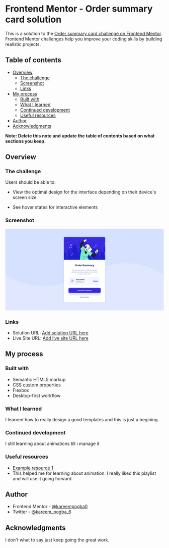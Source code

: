# Frontend Mentor - Order summary card solution

This is a solution to the [Order summary card challenge on Frontend Mentor](https://www.frontendmentor.io/challenges/order-summary-component-QlPmajDUj). Frontend Mentor challenges help you improve your coding skills by building realistic projects. 

## Table of contents

- [Overview](#overview)
  - [The challenge](#the-challenge)
  - [Screenshot](#screenshot)
  - [Links](#links)
- [My process](#my-process)
  - [Built with](#built-with)
  - [What I learned](#what-i-learned)
  - [Continued development](#continued-development)
  - [Useful resources](#useful-resources)
- [Author](#author)
- [Acknowledgments](#acknowledgments)

**Note: Delete this note and update the table of contents based on what sections you keep.**

## Overview

### The challenge

Users should be able to:

- View the optimal design for the interface depending on their device's screen size

- See hover states for interactive elements

### Screenshot

![](./images/Screenshot%202024-09-04%20at%2016-07-38%20First%20One.png)

### Links

- Solution URL: [Add solution URL here](https://github.com/kareempogba0/order_summary_component)
- Live Site URL: [Add live site URL here](https://kareempogba0.github.io/order_summary_component/)

## My process

### Built with

- Semantic HTML5 markup
- CSS custom properties
- Flexbox
- Desktop-first workflow

### What I learned

I learned how to really design a good templates and this is just a begining.

### Continued development

I still learning about animations till i manage it

### Useful resources

- [Example resource 1](https://www.youtube.com/watch?v=cfq7u52lvfI&list=PLDoPjvoNmBAzjsz06gkzlSrlev53MGIKe&index=75)
- This helped me for learning about animation. I really liked this playlist and will use it going forward.

## Author

- Frontend Mentor - [@kareempogba0](https://www.frontendmentor.io/profile/kareempogba0)
- Twitter - [@kareem_pogba_6](https://www.twitter.com/kareem_pogba_6)

## Acknowledgments

I don't what to say just keep going the great work.
